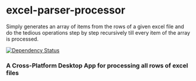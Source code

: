 # excel-parser-processor
Simply generates an array of items from the rows of a given excel file and do the tedious operations step by step recursively till every item of the array is processed.

[![Dependency Status][david_img]][david_site]

### A Cross-Platform Desktop App for processing all rows of excel files

<br/>

[david_img]: https://img.shields.io/david/btargac/excel-parser-processor.svg
[david_site]: https://david-dm.org/btargac/excel-parser-processor
